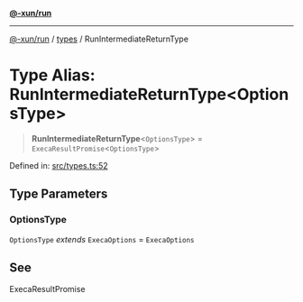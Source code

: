 [**@-xun/run**](../../README.md)

***

[@-xun/run](../../README.md) / [types](../README.md) / RunIntermediateReturnType

# Type Alias: RunIntermediateReturnType\<OptionsType\>

> **RunIntermediateReturnType**\<`OptionsType`\> = `ExecaResultPromise`\<`OptionsType`\>

Defined in: [src/types.ts:52](https://github.com/Xunnamius/exec-utils/blob/3bb00a84b928ff5f4b317e16762258ce31d78968/packages/run/src/types.ts#L52)

## Type Parameters

### OptionsType

`OptionsType` *extends* `ExecaOptions` = `ExecaOptions`

## See

ExecaResultPromise
